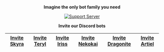 <div align="center">

**Imagine the only bot family you need**

[![Support Server](https://discord.com/api/guilds/254360814063058944/widget.png?style=banner2)](https://join.skyra.pw)

**Invite our Discord bots**

| **[Invite Skyra](https://invite.skyra.pw/skyra)**	| **[Invite Teryl](https://invite.skyra.pw/teryl)**	| **[Invite Iriss](https://invite.skyra.pw/iriss)**	| **[Invite Nekokai](https://invite.skyra.pw/nekokai)**	| **[Invite Dragonite](https://dragonite.favware.tech)** | **[Invite Artiel](https://invite.skyra.pw/artiel)** |
| ---	| --- | --- | --- | --- | --- |


</div>

